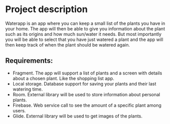 # Project description
Waterapp is an app where you can keep a small list of the plants you have in your home. The app will then be able to give you information about the plant such as its origins and how much sun/water it needs. But most importantly you will be able to select that you have just watered a plant and the app will then keep track of when the plant should be watered again.
 
## Requirements:
- Fragment. The app will support a list of plants and a screen with details about a chosen plant. Like the shopping list app.
- Local storage. Database support for saving your plants and their last watering time.
- Room. External library will be used to store information about personal plants.
- Firebase. Web service call to see the amount of a specific plant among users.
- Glide. External library will be used to get images of the plants.
